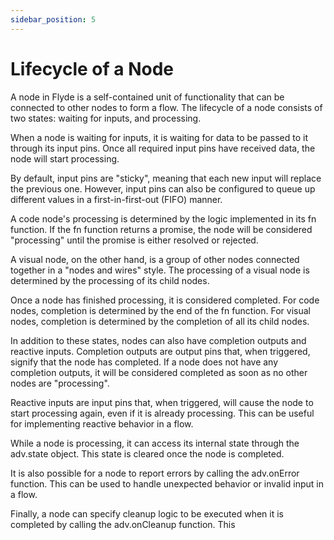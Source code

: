 ```yaml
---
sidebar_position: 5
---
```


# Lifecycle of a Node

A node in Flyde is a self-contained unit of functionality that can be connected to other nodes to form a flow. The lifecycle of a node consists of two states: waiting for inputs, and processing.

When a node is waiting for inputs, it is waiting for data to be passed to it through its input pins. Once all required input pins have received data, the node will start processing.

By default, input pins are "sticky", meaning that each new input will replace the previous one. However, input pins can also be configured to queue up different values in a first-in-first-out (FIFO) manner.

A code node's processing is determined by the logic implemented in its fn function. If the fn function returns a promise, the node will be considered "processing" until the promise is either resolved or rejected.

A visual node, on the other hand, is a group of other nodes connected together in a "nodes and wires" style. The processing of a visual node is determined by the processing of its child nodes.

Once a node has finished processing, it is considered completed. For code nodes, completion is determined by the end of the fn function. For visual nodes, completion is determined by the completion of all its child nodes.

In addition to these states, nodes can also have completion outputs and reactive inputs. Completion outputs are output pins that, when triggered, signify that the node has completed. If a node does not have any completion outputs, it will be considered completed as soon as no other nodes are "processing".

Reactive inputs are input pins that, when triggered, will cause the node to start processing again, even if it is already processing. This can be useful for implementing reactive behavior in a flow.

While a node is processing, it can access its internal state through the adv.state object. This state is cleared once the node is completed.

It is also possible for a node to report errors by calling the adv.onError function. This can be used to handle unexpected behavior or invalid input in a flow.

Finally, a node can specify cleanup logic to be executed when it is completed by calling the adv.onCleanup function. This
